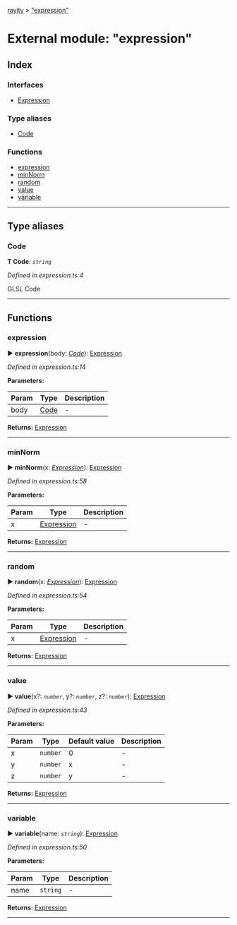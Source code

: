 [rayity](../README.md) > ["expression"](../modules/_expression_.md)



# External module: "expression"

## Index

### Interfaces

* [Expression](../interfaces/_expression_.expression.md)


### Type aliases

* [Code](_expression_.md#code)


### Functions

* [expression](_expression_.md#expression-1)
* [minNorm](_expression_.md#minnorm)
* [random](_expression_.md#random)
* [value](_expression_.md#value)
* [variable](_expression_.md#variable)



---
## Type aliases
<a id="code"></a>

###  Code

**Τ Code**:  *`string`* 

*Defined in expression.ts:4*



GLSL Code




___


## Functions
<a id="expression-1"></a>

###  expression

► **expression**(body: *[Code](_expression_.md#code)*): [Expression](../interfaces/_expression_.expression.md)




*Defined in expression.ts:14*



**Parameters:**

| Param | Type | Description |
| ------ | ------ | ------ |
| body | [Code](_expression_.md#code)   |  - |





**Returns:** [Expression](../interfaces/_expression_.expression.md)





___

<a id="minnorm"></a>

###  minNorm

► **minNorm**(x: *[Expression](../interfaces/_expression_.expression.md)*): [Expression](../interfaces/_expression_.expression.md)




*Defined in expression.ts:58*



**Parameters:**

| Param | Type | Description |
| ------ | ------ | ------ |
| x | [Expression](../interfaces/_expression_.expression.md)   |  - |





**Returns:** [Expression](../interfaces/_expression_.expression.md)





___

<a id="random"></a>

###  random

► **random**(x: *[Expression](../interfaces/_expression_.expression.md)*): [Expression](../interfaces/_expression_.expression.md)




*Defined in expression.ts:54*



**Parameters:**

| Param | Type | Description |
| ------ | ------ | ------ |
| x | [Expression](../interfaces/_expression_.expression.md)   |  - |





**Returns:** [Expression](../interfaces/_expression_.expression.md)





___

<a id="value"></a>

###  value

► **value**(x?: *`number`*, y?: *`number`*, z?: *`number`*): [Expression](../interfaces/_expression_.expression.md)




*Defined in expression.ts:43*



**Parameters:**

| Param | Type | Default value | Description |
| ------ | ------ | ------ | ------ |
| x | `number`  | 0 |   - |
| y | `number`  |  x |   - |
| z | `number`  |  y |   - |





**Returns:** [Expression](../interfaces/_expression_.expression.md)





___

<a id="variable"></a>

###  variable

► **variable**(name: *`string`*): [Expression](../interfaces/_expression_.expression.md)




*Defined in expression.ts:50*



**Parameters:**

| Param | Type | Description |
| ------ | ------ | ------ |
| name | `string`   |  - |





**Returns:** [Expression](../interfaces/_expression_.expression.md)





___


